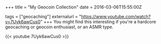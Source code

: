 +++
title = "My Geocoin Collection"
date = 2016-03-06T15:55:00Z

tags = ["geocaching"]
externalurl = "https://www.youtube.com/watch?v=7Uyk6awCus0"
+++
You might find this interesting if you're a hardcore geocaching or geocoin enthusiast, or an ASMR type. 

{{< youtube 7Uyk6awCus0 >}}